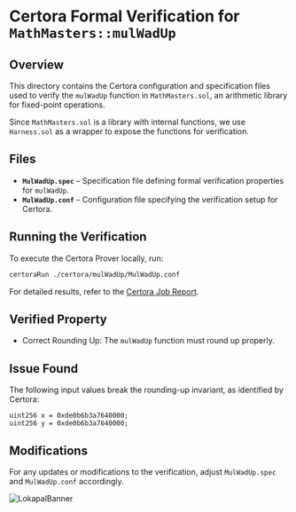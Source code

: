 # Certora Formal Verification for `MathMasters::mulWadUp`

## Overview

This directory contains the Certora configuration and specification files used to verify the `mulWadUp` function in `MathMasters.sol`, an arithmetic library for fixed-point operations.

Since `MathMasters.sol` is a library with internal functions, we use `Harness.sol` as a wrapper to expose the functions for verification.

## Files

- **`MulWadUp.spec`** – Specification file defining formal verification properties for `mulWadUp`.
- **`MulWadUp.conf`** – Configuration file specifying the verification setup for Certora.

## Running the Verification

To execute the Certora Prover locally, run:
```sh
certoraRun ./certora/mulWadUp/MulWadUp.conf
```

For detailed results, refer to the [Certora Job Report](https://prover.certora.com/output/3325068/7e410377b5334388aded05266976410e?anonymousKey=e3f06fd53553bbc521ccebff32e252b5319153aa).


## Verified Property

- Correct Rounding Up: The `mulWadUp` function must round up properly.

## Issue Found

The following input values break the rounding-up invariant, as identified by Certora:

```
uint256 x = 0xde0b6b3a7640000;
uint256 y = 0xde0b6b3a7640000;
```

## Modifications

For any updates or modifications to the verification, adjust `MulWadUp.spec` and `MulWadUp.conf` accordingly.

![LokapalBanner](https://github.com/user-attachments/assets/5509e1f8-9f31-4141-8975-02132a1ba63e)
